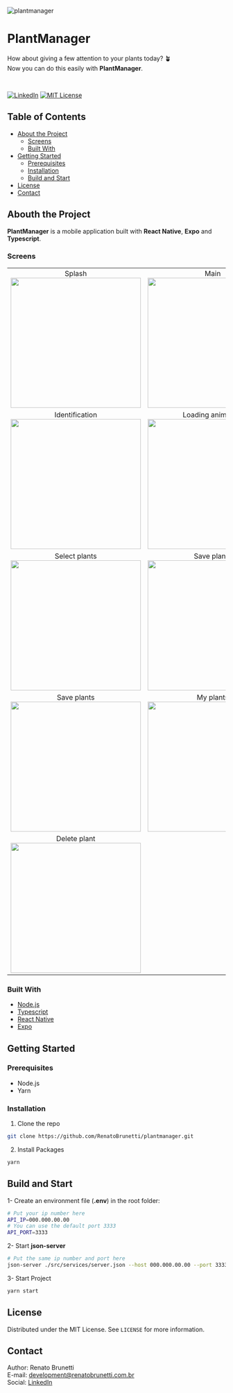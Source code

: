 ![plantmanager](https://renatobrunetti.com.br/public/.github/plantmanager/plantmanager-logo-github.png)

# PlantManager

How about giving a few attention to your plants today? 🪴<br>
Now you can do this easily with **PlantManager**.<br>

<br>

[![LinkedIn][linkedin-shield]][linkedin-url]
[![MIT License][license-shield]][license-url]

## Table of Contents

- [About the Project](#about-the-project)
  - [Screens](#screens)
  - [Built With](#built-with)
- [Getting Started](#getting-started)
  - [Prerequisites](#prerequisites)
  - [Installation](#installation)
  - [Build and Start](#buildandstart)
- [License](#license)
- [Contact](#contact)

## Abouth the Project

**PlantManager** is a mobile application built with **React Native**, **Expo** and **Typescript**.

### Screens

|||
|:---:|:---:|
|Splash<br><img src="https://renatobrunetti.com.br/public/.github/plantmanager/plantmanager-01-github.jpg" width="300px">|Main<br><img src="https://renatobrunetti.com.br/public/.github/plantmanager/plantmanager-02-github.jpg" width="300px">|
|Identification<br><img src="https://renatobrunetti.com.br/public/.github/plantmanager/plantmanager-03-github.jpg" width="300px">|Loading animation<br><img src="https://renatobrunetti.com.br/public/.github/plantmanager/plantmanager-044-github.jpg" width="300px">|
|Select plants<br><img src="https://renatobrunetti.com.br/public/.github/plantmanager/plantmanager-05-github.jpg" width="300px">|Save plants<br><img src="https://renatobrunetti.com.br/public/.github/plantmanager/plantmanager-06-github.jpg" width="300px">|
|Save plants<br><img src="https://renatobrunetti.com.br/public/.github/plantmanager/plantmanager-06-github.jpg" width="300px">|My plants<br><img src="https://renatobrunetti.com.br/public/.github/plantmanager/plantmanager-07-github.jpg" width="300px">|
|Delete plant<br><img src="https://renatobrunetti.com.br/public/.github/plantmanager/plantmanager-08-github.jpg" width="300px">||

### Built With

- [Node.js](https://nodejs.org/)
- [Typescript](https://www.typescriptlang.org/)
- [React Native](https://reactnative.dev/)
- [Expo](https://expo.io/)

## Getting Started
### Prerequisites

- Node.js
- Yarn

### Installation

1. Clone the repo

```sh
git clone https://github.com/RenatoBrunetti/plantmanager.git
```

2. Install Packages

```sh
yarn
```

## Build and Start

1- Create an environment file (**.env**) in the root folder:
```sh
# Put your ip number here
API_IP=000.000.00.00
# You can use the default port 3333
API_PORT=3333
```

2- Start **json-server**
```sh
# Put the same ip number and port here
json-server ./src/services/server.json --host 000.000.00.00 --port 3333
```

3- Start Project
```sh
yarn start
```

## License

Distributed under the MIT License. See `LICENSE` for more information.

## Contact

Author: Renato Brunetti<br>
E-mail: [development@renatobrunetti.com.br](mailto:development@renatobrunetti.com.br)<br>
Social: [LinkedIn](https://linkedin.com/in/RenatoCarapiaBrunetti/)

<!-- MARKDOWN LINKS & IMAGES -->

[license-shield]: https://img.shields.io/github/license/othneildrew/Best-README-Template.svg?style=flat-square
[license-url]: https://github.com/RenatoBrunetti/MoveIt/blob/master/license.txt
[linkedin-shield]: https://img.shields.io/badge/-LinkedIn-black.svg?style=flat-square&logo=linkedin&colorB=555
[linkedin-url]: https://linkedin.com/in/RenatoCarapiaBrunetti/
